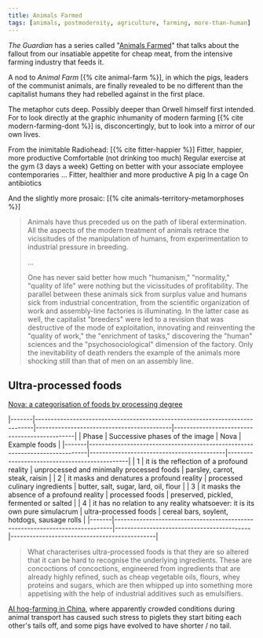 ```yaml
---
title: Animals Farmed
tags: [animals, postmodernity, agriculture, farming, more-than-human]
---
```


*The Guardian* has a series called "[Animals Farmed]" that talks about the
fallout from our insatiable appetite for cheap meat, from the intensive farming
industry that feeds it.

A nod to *Animal Farm* [{% cite animal-farm %}], in which the pigs, leaders of
the communist animals, are finally revealed to be no different than the
capitalist humans they had rebelled against in the first place.

The metaphor cuts deep. Possibly deeper than Orwell himself first intended.
For to look directly at the graphic inhumanity of modern farming [{% cite
modern-farming-dont %}] is, disconcertingly, but to look into a mirror of our
own lives.

From the inimitable Radiohead: [{% cite fitter-happier %}]
<verse>
Fitter, happier, more productive
Comfortable (not drinking too much)
Regular exercise at the gym (3 days a week)
Getting on better with your associate employee contemporaries
...
Fitter, healthier and more productive
A pig
In a cage
On antibiotics
</verse>

And the slightly more prosaic: [{% cite
animals-territory-metamorphoses %}]

> Animals have thus preceded us on the path of liberal extermination. All the
> aspects of the modern treatment of animals retrace the vicissitudes of the
> manipulation of humans, from experimentation to industrial pressure in
> breeding.
>
> ...
>
> One has never said better how much "humanism," "normality," "quality of
> life" were nothing but the vicissitudes of profitability. The parallel
> between these animals sick from surplus value and humans sick from
> industrial concentration, from the scientific organization of work and
> assembly-line factories is illuminating. In the latter case as well, the
> capitalist "breeders" were led to a revision that was destructive of the
> mode of exploitation, innovating and reinventing the "quality of work," the
> "enrichment of tasks," discovering the "human" sciences and the
> "psychosociological" dimension of the factory. Only the inevitability of
> death renders the example of the animals more shocking still than that of
> men on an assembly line.

## Ultra-processed foods

[Nova: a categorisation of foods by processing degree][ultra-processed]

|-------|-----------------------------------------------------------------------------|-------------------------------------------|----------------------------------------------|
| Phase |                        Successive phases of the image                       |                    Nova                   |                Example foods                 |
|-------|-----------------------------------------------------------------------------|-------------------------------------------|----------------------------------------------|
|     1 | it is the reflection of a profound reality                                  | unprocessed and minimally processed foods | parsley, carrot, steak, raisin               |
|     2 | it masks and denatures a profound reality                                   | processed culinary ingredients            | butter, salt, sugar, lard, oil, flour        |
|     3 | it masks the absence  of a profound reality                                 | processed foods                           | preserved, pickled, fermented or salted      |
|     4 | it has no relation to any reality whatsoever: it is its own pure simulacrum | ultra-processed foods                     | cereal bars, soylent, hotdogs, sausage rolls |
|-------|-----------------------------------------------------------------------------|-------------------------------------------|----------------------------------------------|


> What characterises ultra-processed foods is that they are so altered that it
> can be hard to recognise the underlying ingredients. These are concoctions of
> concoctions, engineered from ingredients that are already highly refined,
> such as cheap vegetable oils, flours, whey proteins and sugars, which are
> then whipped up into something more appetising with the help of industrial
> additives such as emulsifiers.

[AI hog-farming in China][ai-pig-china], where apparently crowded conditions
during animal transport has caused such stress to piglets they start biting
each other's tails off, and some pigs have evolved to have shorter / no tail.

[Animals Farmed]: https://www.theguardian.com/environment/series/animals-farmed
[ai-pig-china]: https://www.theguardian.com/environment/2020/oct/08/behind-chinas-pork-miracle-how-technology-is-transforming-rural-hog-farming
[ultra-processed]: https://www.theguardian.com/food/2020/feb/13/how-ultra-processed-food-took-over-your-shopping-basket-brazil-carlos-monteiro